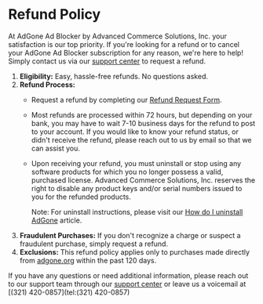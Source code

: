 Refund Policy
=============

At AdGone Ad Blocker by Advanced Commerce Solutions, Inc. your satisfaction is our top priority. If you're looking for a refund or to cancel your AdGone Ad Blocker subscription for any reason, we're here to help! Simply contact us via our [support center](https://help.adgone.org/hc/en-us/requests/new?tf_13956034861837=request_a_refund&utm_source=adgone_refundpolicy) to request a refund.

1. **Eligibility:** Easy, hassle-free refunds. No questions asked.
2. **Refund Process:**
    * Request a refund by completing our [Refund Request Form](https://help.adgone.org/hc/en-us/requests/new?tf_13956034861837=request_a_refund&utm_source=adgone_refundpolicy).
    * Most refunds are processed within 72 hours, but depending on your bank, you may have to wait 7-10 business days for the refund to post to your account. If you would like to know your refund status, or didn't receive the refund, please reach out to us by email so that we can assist you.
    * Upon receiving your refund, you must uninstall or stop using any software products for which you no longer possess a valid, purchased license. Advanced Commerce Solutions, Inc. reserves the right to disable any product keys and/or serial numbers issued to you for the refunded products.  
          
        Note: For uninstall instructions, please visit our [How do I uninstall AdGone](https://help.adgone.org/hc/en-us/articles/360050063431?utm_source=adgone_refundpolicy) article.
3. **Fraudulent Purchases:** If you don't recognize a charge or suspect a fraudulent purchase, simply request a refund.
4. **Exclusions:** This refund policy applies only to purchases made directly from [adgone.org](https://adgone.org/?source=adgone_refundpolicy) within the past 120 days.

If you have any questions or need additional information, please reach out to our support team through our [support center](https://help.adgone.org/hc/en-us/requests/new?tf_13956034861837=request_a_refund&utm_source=adgone_refundpolicy) or leave us a voicemail at [(321) 420-0857](tel:(321) 420-0857)
